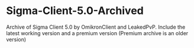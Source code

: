 # Sigma-Client-5.0-Archived
Archive of Sigma Client 5.0 by OmikronClient and LeakedPvP. Include the latest working version and a premium version (Premium archive is an older version)
